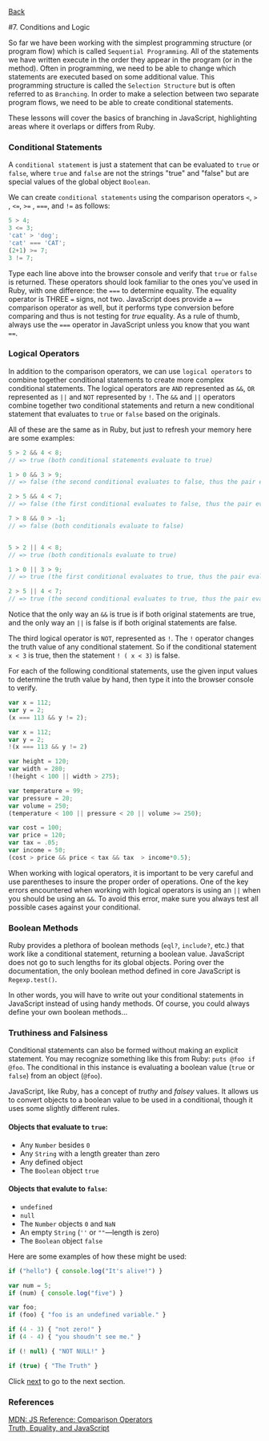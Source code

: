 [Back](6_built_in_methods.md)

#7. Conditions and Logic

So far we have been working with the simplest programming structure (or program flow) which is called `Sequential Programming`.  All of the statements we have written execute in the order they appear in the program (or in the method).  Often in programming, we need to be able to change which statements are executed based on some additional value.  This programming structure is called the `Selection Structure` but is often referred to as `Branching`.  In order to make a selection between two separate program flows, we need to be able to create conditional statements.

These lessons will cover the basics of branching in JavaScript, highlighting areas where it overlaps or differs from Ruby.

### Conditional Statements

A `conditional statement` is just a statement that can be evaluated to `true` or `false`, where `true` and `false` are not the strings "true" and "false" but are special values of the global object `Boolean`.

We can create `conditional statements` using the comparison operators `<`, `>` , `<=`, `>=` , `===`, and `!=` as follows:

```javascript
5 > 4;
3 <= 3;
'cat' > 'dog';
'cat' === 'CAT';
(2+1) >= 7;
3 != 7;
```

Type each line above into the browser console and verify that `true` or `false` is returned.  These operators should look familiar to the ones you've used in Ruby, with one difference: the `===` to determine equality. The equality operator is THREE `=` signs, not two.  JavaScript does provide a `==` comparison operator as well, but it performs type conversion before comparing and thus is not testing for *true* equality.  As a rule of thumb, always use the `===` operator in JavaScript unless you know that you want `==`. 

### Logical Operators

In addition to the comparison operators, we can use `logical operators` to combine together conditional statements to  create more complex conditional statements.  The logical operators are `AND` represented as `&&`, `OR` represented as `||` and `NOT` represented by `!`.  The `&&` and `||` operators combine together two conditional statements and return a new conditional statement that evaluates to `true` or `false` based on the originals.  

All of these are the same as in Ruby, but just to refresh your memory here are some examples:

```javascript
5 > 2 && 4 < 8; 
// => true (both conditional statements evaluate to true)

1 > 0 && 3 > 9; 
// => false (the second conditional evaluates to false, thus the pair evaluates to false)

2 > 5 && 4 < 7;
// => false (the first conditional evaluates to false, thus the pair evaluates to false)

7 > 8 && 0 > -1;
// => false (both conditionals evaluate to false)


5 > 2 || 4 < 8;
// => true (both conditionals evaluate to true)

1 > 0 || 3 > 9; 
// => true (the first conditional evaluates to true, thus the pair evaluates to true)

2 > 5 || 4 < 7;
// => true (the second conditional evaluates to true, thus the pair evaluates to true)
```

Notice that the only way an `&&` is true is if both original statements are true, and the only way an `||` is false is if both original statements are false. 

The third logical operator is `NOT`, represented as `!`.  The `!` operator changes the truth value of any conditional statement.  So if the conditional statement `x < 3` is true, then the statement `! ( x < 3)` is false.

For each of the following conditional statements, use the given input values to determine the truth value by hand, then type it into the browser console to verify.  

```javascript
var x = 112;
var y = 2;
(x === 113 && y != 2);

var x = 112;
var y = 2;
!(x === 113 && y != 2)

var height = 120;
var width = 280;
!(height < 100 || width > 275);

var temperature = 99;
var pressure = 20;
var volume = 250;
(temperature < 100 || pressure < 20 || volume >= 250);

var cost = 100;
var price = 120;
var tax = .05;
var income = 50;
(cost > price && price < tax && tax  > income*0.5);
```

When working with logical operators, it is important to be very careful and use parentheses to insure the proper order of operations. One of the key errors encountered when working with logical operators is using an `||` when you should be using an `&&`.  To avoid this error, make sure you always test all possible cases against your conditional.

### Boolean Methods

Ruby provides a plethora of boolean methods (`eql?`, `include?`, etc.) that work like a conditional statement, returning a boolean value. JavaScript does not go to such lengths for its global objects. Poring over the documentation, the only boolean method defined in core JavaScript is `Regexp.test()`.

In other words, you will have to write out your conditional statements in JavaScript instead of using handy methods. Of course, you could always define your own boolean methods...

### Truthiness and Falsiness

Conditional statements can also be formed without making an explicit statement.  You may recognize something like this from Ruby: `puts @foo if @foo`. The conditional in this instance is evaluating a boolean value (`true` or `false`) from an object (`@foo`).

JavaScript, like Ruby, has a concept of *truthy* and *falsey* values. It allows us to convert objects to a boolean value to be used in a conditional, though it uses some slightly different rules.

#### Objects that evaluate to `true`:

* Any `Number` besides `0`
* Any `String` with a length greater than zero
* Any defined object
* The `Boolean` object `true`

#### Objects that evalute to `false`:

* `undefined`
* `null`
* The `Number` objects `0` and `NaN`
* An empty `String` (`''` or `""`&mdash;length is zero)
* The `Boolean` object `false`

Here are some examples of how these might be used:

```javascript
if ("hello") { console.log("It's alive!") }

var num = 5;
if (num) { console.log("five") }

var foo;
if (foo) { "foo is an undefined variable." }

if (4 - 3) { "not zero!" }
if (4 - 4) { "you shoudn't see me." }

if (! null) { "NOT NULL!" }

if (true) { "The Truth" }
```

Click [next](8_if_statements.md) to go to the next section.

### References

[MDN: JS Reference: Comparison Operators](https://developer.mozilla.org/en/JavaScript/Reference/Operators/Comparison_Operators)<br>
[Truth, Equality, and JavaScript](http://javascriptweblog.wordpress.com/2011/02/07/truth-equality-and-javascript/)<br>
